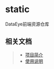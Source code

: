 # static

DataEye前端资源仓库

## 相关文档

> * [项目简介](https://github.com/DataEye/static/blob/master/docs/intro.md)
> * [使用说明](https://github.com/DataEye/static/blob/master/docs/usage.md)
